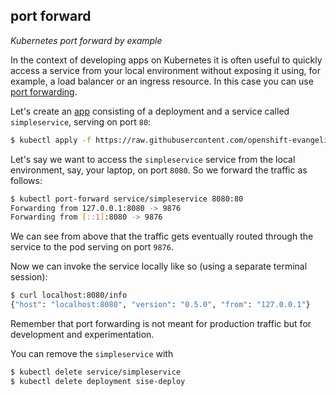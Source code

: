 ## port forward

*Kubernetes port forward by example*

In the context of developing apps on Kubernetes it is often useful to quickly access a service from your local environment without exposing it using, for example, a load balancer or an ingress resource. In this case you can use [port forwarding](https://kubernetes.io/docs/tasks/access-application-cluster/port-forward-access-application-cluster/).

Let's create an [app](https://github.com/openshift-evangelists/kbe/blob/master/specs/pf/app.yaml) consisting of a deployment and a service called `simpleservice`, serving on port `80`:

```bash
$ kubectl apply -f https://raw.githubusercontent.com/openshift-evangelists/kbe/master/specs/pf/app.yaml
```

Let's say we want to access the `simpleservice` service from the local environment, say, your laptop, on port `8080`. So we forward the traffic as follows:

```bash
$ kubectl port-forward service/simpleservice 8080:80
Forwarding from 127.0.0.1:8080 -> 9876
Forwarding from [::1]:8080 -> 9876
```

We can see from above that the traffic gets eventually routed through the service to the pod serving on port `9876`.

Now we can invoke the service locally like so (using a separate terminal session):

```bash
$ curl localhost:8080/info
{"host": "localhost:8080", "version": "0.5.0", "from": "127.0.0.1"}
```

Remember that port forwarding is not meant for production traffic but for development and experimentation. 

You can remove the `simpleservice` with 

```bash
$ kubectl delete service/simpleservice 
$ kubectl delete deployment sise-deploy
```
